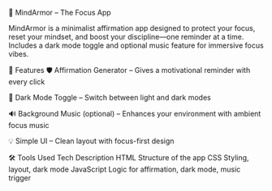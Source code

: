 🧠 MindArmor – The Focus App

MindArmor is a minimalist affirmation app designed to protect your focus, reset your mindset, and boost your discipline—one reminder at a time. Includes a dark mode toggle and optional music feature for immersive focus vibes.

📌 Features
🛡️ Affirmation Generator – Gives a motivational reminder with every click

🌙 Dark Mode Toggle – Switch between light and dark modes

🔊 Background Music (optional) – Enhances your environment with ambient focus music

💡 Simple UI – Clean layout with focus-first design

🛠️ Tools Used
Tech	Description
HTML	Structure of the app
CSS	Styling, layout, dark mode
JavaScript	Logic for affirmation, dark mode, music trigger
